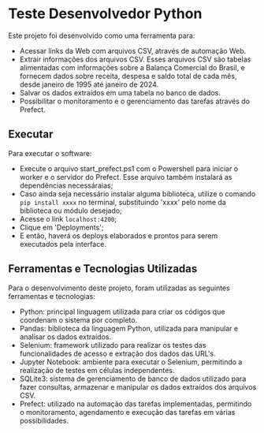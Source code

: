 # Teste Desenvolvedor Python

Este projeto foi desenvolvido como uma ferramenta para:

- Acessar links da Web com arquivos CSV, através de automação Web.
- Extrair informações dos arquivos CSV. Esses arquivos CSV são tabelas alimentadas com informações sobre a Balança Comercial do Brasil, e fornecem dados sobre receita, despesa e saldo total de cada mês, desde janeiro de 1995 até janeiro de 2024.
- Salvar os dados extraídos em uma tabela no banco de dados.
- Possibilitar o monitoramento e o gerenciamento das tarefas através do Prefect.

## Executar 

Para executar o software:

- Execute o arquivo start_prefect.ps1 com o Powershell para iniciar o worker e o servidor do Prefect. Esse arquivo também instalará as dependências necessáraias;
- Caso ainda seja necessário instalar alguma biblioteca, utilize o comando `pip install xxxx` no terminal, substituindo 'xxxx' pelo nome da biblioteca ou módulo desejado;
- Acesse o link `localhost:4200`;
- Clique em 'Deployments';
- E então, haverá os deploys elaborados e prontos para serem executados pela interface.

## Ferramentas e Tecnologias Utilizadas

Para o desenvolvimento deste projeto, foram utilizadas as seguintes ferramentas e tecnologias:

- Python: principal linguagem utilizada para criar os códigos que coordenam o sistema por completo.
- Pandas: biblioteca da linguagem Python, utilizada para manipular e analisar os dados extraídos.
- Selenium: framework utilizado para realizar os testes das funcionalidades de acesso e extração dos dados das URL's.
- Jupyter Notebook: ambiente para executar o Selenium, permitindo a realização de testes em células independentes.
- SQLite3: sistema de gerenciamento de banco de dados utilizado para fazer consultas, armazenar e manipular os dados extraídos dos arquivos CSV.
- Prefect: utilizado na automação das tarefas implementadas, permitindo o monitoramento, agendamento e execução das tarefas em várias possibilidades.
